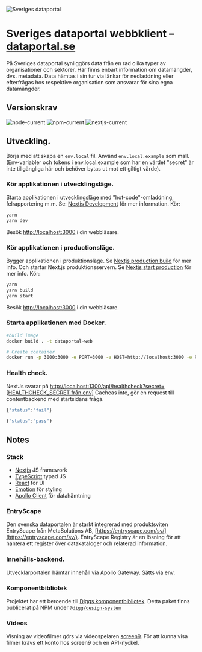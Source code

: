 ![Sveriges dataportal](https://www.dataportal.se/images/svdp-favicon-64.png)
# Sveriges dataportal webbklient – [dataportal.se](https://www.dataportal.se)
På Sveriges dataportal synliggörs data från en rad olika typer av organisationer och sektorer. Här finns enbart information om datamängder, dvs. metadata. Data hämtas i sin tur via länkar för nedladdning eller efterfrågas hos respektive organisation som ansvarar för sina egna datamängder.
## Versionskrav
![node-current](https://img.shields.io/badge/node-16.13.2-green)
![npm-current](https://img.shields.io/badge/npm-8.1.2-green)
![nextjs-current](https://img.shields.io/badge/nextjs-13.0.2-green)


## Utveckling.
Börja med att skapa en ```env.local``` fil. Använd ```env.local.example``` som mall.
(Env-variabler och tokens i env.local.example som har en värdet "secret" är inte tillgängliga här och behöver bytas ut mot ett giltigt värde).

### Kör applikationen i utvecklingsläge.
Starta applikationen i utvecklingsläge med "hot-code"-omladdning, felrapportering m.m. Se: [Nextjs Development](https://nextjs.org/docs/app/api-reference/next-cli#development) för mer information.
Kör:
```sh
yarn
yarn dev
```
Besök [http://localhost:3000](http://localhost:3000) i din webbläsare.

### Kör applikationen i productionsläge.
Bygger applikationen i produktionsläge. Se [Nextjs production build](https://nextjs.org/docs/app/api-reference/next-cli#build) för mer info.
Och startar Next.js produktionsservern. Se [Nextjs start production](https://nextjs.org/docs/app/api-reference/next-cli#production) för mer info.
Kör:
```sh
yarn
yarn build
yarn start
```
Besök [http://localhost:3000](http://localhost:3000) i din webbläsare.

### Starta applikationen med Docker.

```sh
#build image
docker build . -t dataportal-web

# Create container
docker run -p 3000:3000 -e PORT=3000 -e HOST=http://localhost:3000 -e REACT_APP_APOLLO_URL=http://localhost:1400 -e REACT_APP_RUNTIME_ENV=prod -e IMAGE_DOMAIN=host.docker.internal -e REACT_APP_MEDIA_BASE_URL="http://host.docker.internal:1400/assets/dataportal" --add-host=host.docker.internal:host-gateway dataportal-web
```

### Health check.

NextJs svarar på [http://localhost:1300/api/healthcheck?secret=[HEALTHCHECK_SECRET från env]](http://localhost:1300/api/healthcheck?secret=)
Cacheas inte, gör en request till contentbackend med startsidans fråga.

```sh
{"status":"fail"}
```

```sh
{"status":"pass"}
```

## Notes

### Stack
- [Nextjs](https://nextjs.org/) JS framework
- [TypeScript](https://www.typescriptlang.org/) typad JS
- [React](https://reactjs.org/) för UI
- [Emotion](https://emotion.sh) för styling
- [Apollo Client](https://www.apollographql.com/docs/react/) för datahämtning

### EntryScape
Den svenska dataportalen är starkt integrerad med produktsviten EntryScape från MetaSolutions AB, [https://entryscape.com/sv/](https://entryscape.com/sv/).
EntryScape Registry är en lösning för att hantera ett register över datakataloger och relaterad information.

### Innehålls-backend.
Utvecklarportalen hämtar innehåll via Apollo Gateway. Sätts via env.

### Komponentbibliotek
Projektet har ett beroende till [Diggs komponentbibliotek](https://github.com/DIGGSweden/react-component-library).
Detta paket finns publicerat på NPM under [`@digg/design-system`](https://www.npmjs.com/package/@digg/design-system)

### Videos
Visning av videofilmer görs via videospelaren [screen9](https://screen9.com/). För att kunna visa filmer krävs ett konto hos screen9 och en API-nyckel.
